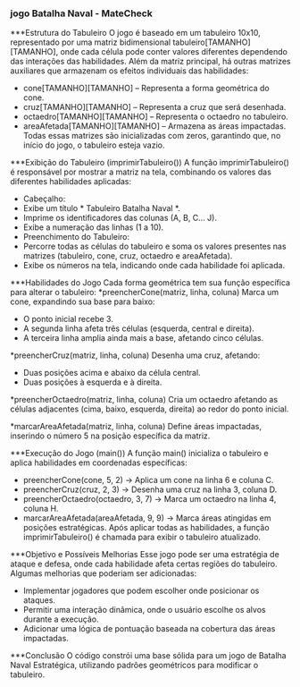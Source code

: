 ### jogo Batalha Naval - MateCheck

***Estrutura do Tabuleiro
O jogo é baseado em um tabuleiro 10x10, representado por uma matriz bidimensional tabuleiro[TAMANHO][TAMANHO], onde cada célula pode conter valores diferentes dependendo das interações das habilidades.
Além da matriz principal, há outras matrizes auxiliares que armazenam os efeitos individuais das habilidades:
- cone[TAMANHO][TAMANHO] – Representa a forma geométrica do cone.
- cruz[TAMANHO][TAMANHO] – Representa a cruz que será desenhada.
- octaedro[TAMANHO][TAMANHO] – Representa o octaedro no tabuleiro.
- areaAfetada[TAMANHO][TAMANHO] – Armazena as áreas impactadas.
Todas essas matrizes são inicializadas com zeros, garantindo que, no início do jogo, o tabuleiro esteja vazio.

***Exibição do Tabuleiro (imprimirTabuleiro())
A função imprimirTabuleiro() é responsável por mostrar a matriz na tela, combinando os valores das diferentes habilidades aplicadas:
- Cabeçalho:
- Exibe um título * Tabuleiro Batalha Naval *.
- Imprime os identificadores das colunas (A, B, C... J).
- Exibe a numeração das linhas (1 a 10).
- Preenchimento do Tabuleiro:
- Percorre todas as células do tabuleiro e soma os valores presentes nas matrizes (tabuleiro, cone, cruz, octaedro e areaAfetada).
- Exibe os números na tela, indicando onde cada habilidade foi aplicada.

***Habilidades do Jogo
Cada forma geométrica tem sua função específica para alterar o tabuleiro:
*preencherCone(matriz, linha, coluna)
Marca um cone, expandindo sua base para baixo:
- O ponto inicial recebe 3.
- A segunda linha afeta três células (esquerda, central e direita).
- A terceira linha amplia ainda mais a base, afetando cinco células.

*preencherCruz(matriz, linha, coluna)
Desenha uma cruz, afetando:
- Duas posições acima e abaixo da célula central.
- Duas posições à esquerda e à direita.

*preencherOctaedro(matriz, linha, coluna)
Cria um octaedro afetando as células adjacentes (cima, baixo, esquerda, direita) ao redor do ponto inicial.

*marcarAreaAfetada(matriz, linha, coluna)
Define áreas impactadas, inserindo o número 5 na posição específica da matriz.

***Execução do Jogo (main())
A função main() inicializa o tabuleiro e aplica habilidades em coordenadas específicas:
- preencherCone(cone, 5, 2) → Aplica um cone na linha 6 e coluna C.
- preencherCruz(cruz, 2, 3) → Desenha uma cruz na linha 3, coluna D.
- preencherOctaedro(octaedro, 3, 7) → Marca um octaedro na linha 4, coluna H.
- marcarAreaAfetada(areaAfetada, 9, 9) → Marca áreas atingidas em posições estratégicas.
Após aplicar todas as habilidades, a função imprimirTabuleiro() é chamada para exibir o tabuleiro atualizado.

***Objetivo e Possíveis Melhorias
Esse jogo pode ser uma estratégia de ataque e defesa, onde cada habilidade afeta certas regiões do tabuleiro. Algumas melhorias que poderiam ser adicionadas:
- Implementar jogadores que podem escolher onde posicionar os ataques.
- Permitir uma interação dinâmica, onde o usuário escolhe os alvos durante a execução.
- Adicionar uma lógica de pontuação baseada na cobertura das áreas impactadas.

***Conclusão
O código constrói uma base sólida para um jogo de Batalha Naval Estratégica, utilizando padrões geométricos para modificar o tabuleiro.



